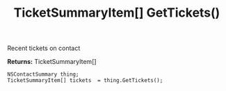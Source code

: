 ﻿---
uid: crmscript_ref_NSContactSummary_GetTickets
title: TicketSummaryItem[] GetTickets()
intellisense: NSContactSummary.GetTickets
keywords: NSContactSummary, GetTickets
so.topic: reference
---

Recent tickets on contact

**Returns:** TicketSummaryItem[]


```crmscript
NSContactSummary thing;
TicketSummaryItem[] tickets  = thing.GetTickets();
```


